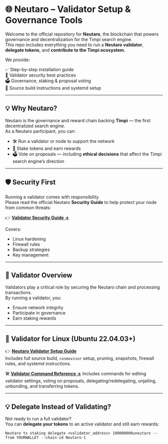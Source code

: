# 🌐 Neutaro – Validator Setup & Governance Tools

Welcome to the official repository for **Neutaro**, the blockchain that powers governance and decentralization for the Timpi search engine.  
This repo includes everything you need to run a **Neutaro validator**, **delegate tokens**, and **contribute to the Timpi ecosystem**.

We provide:

✅ Step-by-step installation guide  
🔐 Validator security best practices  
🗳️ Governance, staking & proposal voting  
📁 Source build instructions and systemd setup

---

## 💡 Why Neutaro?

Neutaro is the governance and reward chain backing **Timpi** — the first decentralized search engine.  
As a Neutaro participant, you can:

- 🛠 Run a validator or node to support the network
- 💸 Stake tokens and earn rewards
- 🗳 Vote on proposals — including **ethical decisions** that affect the Timpi search engine’s direction

---

## 🛡️ Security First

Running a validator comes with responsibility.  
Please read the official Neutaro **Security Guide** to help protect your node from common threats:

👉 **[Validator Security Guide →](https://github.com/Neutaro/Neutaro/blob/main/SecurityGuide.md)**

Covers:
- Linux hardening
- Firewall rules
- Backup strategies
- Key management

---

## 🔧 Validator Overview

Validators play a critical role by securing the Neutaro chain and processing transactions.  
By running a validator, you:

- Ensure network integrity
- Participate in governance
- Earn staking rewards

---

## 🐧 Validator for Linux (Ubuntu 22.04.03+)

👉 **[Neutaro Validator Setup Guide](https://github.com/Neutaro/Neutaro/blob/main/Instructions/NeutaroInstallation.md)**  
Includes full source build, `cosmovisor` setup, pruning, snapshots, firewall rules, and systemd instructions.

🛠️ **[Validator Command Reference →](https://github.com/Neutaro/Neutaro/blob/main/Instructions/NeutaroValidatorCommands.md)**
Includes commands for editing validator settings, voting on proposals, delegating/redelegating, unjailing, unbonding, and transferring tokens.


---
## 💡 Delegate Instead of Validating?

Not ready to run a full validator?  
You can **delegate your tokens** to an active validator and still earn rewards:

```shell
Neutaro tx staking delegate <validator_address> 100000000uneutaro --from YOURWALLET --chain-id Neutaro-1
